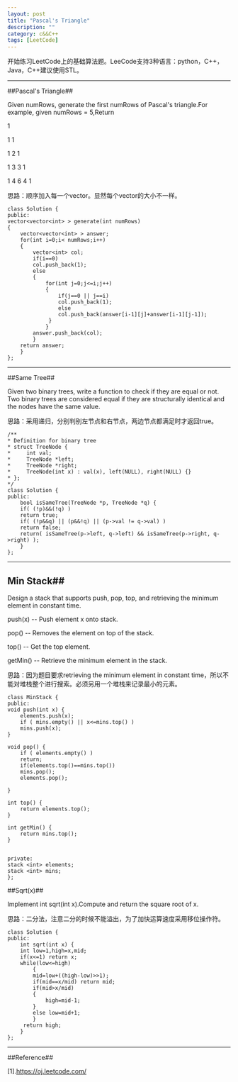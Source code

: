 ```yaml
---
layout: post
title: "Pascal's Triangle"
description: ""
category: c&&C++
tags: [LeetCode]
---
```

 
开始练习LeetCode上的基础算法题。LeeCode支持3种语言：python，C++，Java，C++建议使用STL。

-----------------------------------------------------------

##Pascal's Triangle##

Given numRows, generate the first numRows of Pascal's triangle.For example, given numRows = 5,Return
 
1

1 1

1 2 1

1 3 3 1

1 4 6 4 1

思路：顺序加入每一个vector。显然每个vector的大小不一样。



    class Solution {
    public:
    vector<vector<int> > generate(int numRows)
    {
        vector<vector<int> > answer;
        for(int i=0;i< numRows;i++)
        {
            vector<int> col;
            if(i==0)
            col.push_back(1);
            else
            {
                for(int j=0;j<=i;j++)
                {
                    if(j==0 || j==i)
                    col.push_back(1);
                    else
                    col.push_back(answer[i-1][j]+answer[i-1][j-1]);
                 }
                }
            answer.push_back(col);
            }
        return answer;
        }
    };
    

----------------------------------------

##Same Tree##

Given two binary trees, write a function to check if they are equal or not.
Two binary trees are considered equal if they are structurally identical and the nodes have the same value. 

思路：采用递归，分别判别左节点和右节点，两边节点都满足时才返回true。

    /**
    * Definition for binary tree
    * struct TreeNode {
    *     int val;
    *     TreeNode *left;
    *     TreeNode *right;
    *     TreeNode(int x) : val(x), left(NULL), right(NULL) {}
    * };
    */
    class Solution {
    public:
        bool isSameTree(TreeNode *p, TreeNode *q) {
        if( (!p)&&(!q) )
        return true;
        if( (!p&&q) || (p&&!q) || (p->val != q->val) )
        return false;
        return( isSameTree(p->left, q->left) && isSameTree(p->right, q->right) );
        }
    };

----------------------------------------

## Min Stack##

Design a stack that supports push, pop, top, and retrieving the minimum element in constant time.

push(x) -- Push element x onto stack.

pop() -- Removes the element on top of the stack.

top() -- Get the top element.

getMin() -- Retrieve the minimum element in the stack.

思路：因为题目要求retrieving the minimum element in constant time，所以不能对堆栈整个进行搜索。必须另用一个堆栈来记录最小的元素。

    class MinStack {
    public:
    void push(int x) {
        elements.push(x);
        if ( mins.empty() || x<=mins.top() )
        mins.push(x);
    }

    void pop() {
        if ( elements.empty() )
        return;
        if(elements.top()==mins.top())
        mins.pop();
        elements.pop();
        
    }

    int top() {
        return elements.top();
    }

    int getMin() {
        return mins.top();
    }
    
    
    private:
    stack <int> elements;
    stack <int> mins;
    };

##Sqrt(x)##

Implement int sqrt(int x).Compute and return the square root of x.

思路：二分法，注意二分的时候不能溢出，为了加快运算速度采用移位操作符。

    class Solution {
    public:
        int sqrt(int x) {
        int low=1,high=x,mid;
        if(x<=1) return x;
        while(low<=high)
            {
            mid=low+((high-low)>>1);
            if(mid==x/mid) return mid;
            if(mid>x/mid)
            {
                high=mid-1;
            }
            else low=mid+1;
            }
         return high;
        }
    };

 
--------------------------------------------------------------------

##Reference##

[1].https://oj.leetcode.com/

